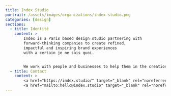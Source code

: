 ```yaml
---
title: Index Studio
portrait: /assets/images/organizations/index-studio.png
categories: [design]
sections:
  - title: Identité
    content: >
        Index is a Paris based design studio partnering with
        forward-thinking companies to create refined,
        impactful and inspiring brand experiences
        with a certain je ne sais quoi.


        We work with people and businesses to help them in the creation or evolution of their brand experience, from strategy to digital. We apply creative and technical thought to deliver effective, sustainable and inspiring design solutions at scale.
  - title: Contact
    content: >
        <a href="https://index.studio/" target="_blank" rel="noreferrer">Site</a> –
        <a href="mailto:hello@index.studio" target="_blank" rel="noreferrer">Mail</a>
---
```

